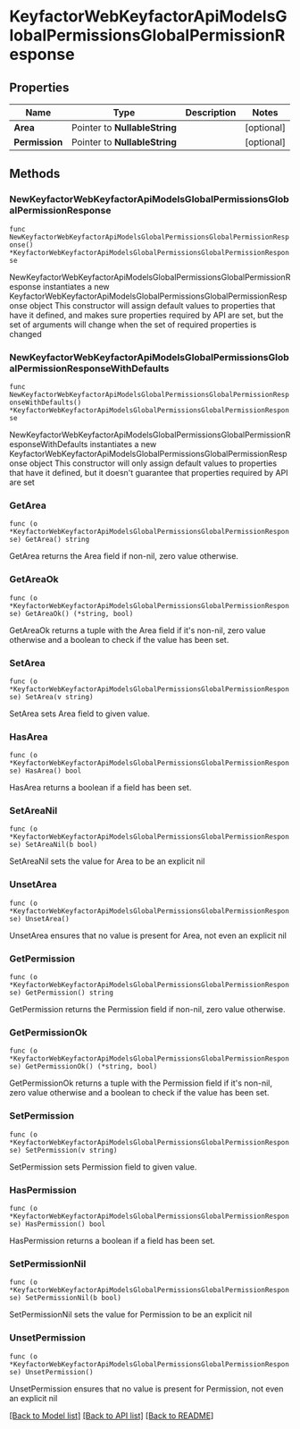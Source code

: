 # KeyfactorWebKeyfactorApiModelsGlobalPermissionsGlobalPermissionResponse

## Properties

Name | Type | Description | Notes
------------ | ------------- | ------------- | -------------
**Area** | Pointer to **NullableString** |  | [optional] 
**Permission** | Pointer to **NullableString** |  | [optional] 

## Methods

### NewKeyfactorWebKeyfactorApiModelsGlobalPermissionsGlobalPermissionResponse

`func NewKeyfactorWebKeyfactorApiModelsGlobalPermissionsGlobalPermissionResponse() *KeyfactorWebKeyfactorApiModelsGlobalPermissionsGlobalPermissionResponse`

NewKeyfactorWebKeyfactorApiModelsGlobalPermissionsGlobalPermissionResponse instantiates a new KeyfactorWebKeyfactorApiModelsGlobalPermissionsGlobalPermissionResponse object
This constructor will assign default values to properties that have it defined,
and makes sure properties required by API are set, but the set of arguments
will change when the set of required properties is changed

### NewKeyfactorWebKeyfactorApiModelsGlobalPermissionsGlobalPermissionResponseWithDefaults

`func NewKeyfactorWebKeyfactorApiModelsGlobalPermissionsGlobalPermissionResponseWithDefaults() *KeyfactorWebKeyfactorApiModelsGlobalPermissionsGlobalPermissionResponse`

NewKeyfactorWebKeyfactorApiModelsGlobalPermissionsGlobalPermissionResponseWithDefaults instantiates a new KeyfactorWebKeyfactorApiModelsGlobalPermissionsGlobalPermissionResponse object
This constructor will only assign default values to properties that have it defined,
but it doesn't guarantee that properties required by API are set

### GetArea

`func (o *KeyfactorWebKeyfactorApiModelsGlobalPermissionsGlobalPermissionResponse) GetArea() string`

GetArea returns the Area field if non-nil, zero value otherwise.

### GetAreaOk

`func (o *KeyfactorWebKeyfactorApiModelsGlobalPermissionsGlobalPermissionResponse) GetAreaOk() (*string, bool)`

GetAreaOk returns a tuple with the Area field if it's non-nil, zero value otherwise
and a boolean to check if the value has been set.

### SetArea

`func (o *KeyfactorWebKeyfactorApiModelsGlobalPermissionsGlobalPermissionResponse) SetArea(v string)`

SetArea sets Area field to given value.

### HasArea

`func (o *KeyfactorWebKeyfactorApiModelsGlobalPermissionsGlobalPermissionResponse) HasArea() bool`

HasArea returns a boolean if a field has been set.

### SetAreaNil

`func (o *KeyfactorWebKeyfactorApiModelsGlobalPermissionsGlobalPermissionResponse) SetAreaNil(b bool)`

 SetAreaNil sets the value for Area to be an explicit nil

### UnsetArea
`func (o *KeyfactorWebKeyfactorApiModelsGlobalPermissionsGlobalPermissionResponse) UnsetArea()`

UnsetArea ensures that no value is present for Area, not even an explicit nil
### GetPermission

`func (o *KeyfactorWebKeyfactorApiModelsGlobalPermissionsGlobalPermissionResponse) GetPermission() string`

GetPermission returns the Permission field if non-nil, zero value otherwise.

### GetPermissionOk

`func (o *KeyfactorWebKeyfactorApiModelsGlobalPermissionsGlobalPermissionResponse) GetPermissionOk() (*string, bool)`

GetPermissionOk returns a tuple with the Permission field if it's non-nil, zero value otherwise
and a boolean to check if the value has been set.

### SetPermission

`func (o *KeyfactorWebKeyfactorApiModelsGlobalPermissionsGlobalPermissionResponse) SetPermission(v string)`

SetPermission sets Permission field to given value.

### HasPermission

`func (o *KeyfactorWebKeyfactorApiModelsGlobalPermissionsGlobalPermissionResponse) HasPermission() bool`

HasPermission returns a boolean if a field has been set.

### SetPermissionNil

`func (o *KeyfactorWebKeyfactorApiModelsGlobalPermissionsGlobalPermissionResponse) SetPermissionNil(b bool)`

 SetPermissionNil sets the value for Permission to be an explicit nil

### UnsetPermission
`func (o *KeyfactorWebKeyfactorApiModelsGlobalPermissionsGlobalPermissionResponse) UnsetPermission()`

UnsetPermission ensures that no value is present for Permission, not even an explicit nil

[[Back to Model list]](../README.md#documentation-for-models) [[Back to API list]](../README.md#documentation-for-api-endpoints) [[Back to README]](../README.md)


